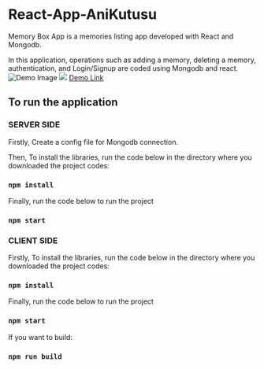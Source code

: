 # React-App-AniKutusu
Memory Box App is a memories listing app developed with React and Mongodb. 

In this application, operations such as adding a memory, deleting a memory, authentication, and Login/Signup  are coded using Mongodb and react.
![Demo Image](https://i.hizliresim.com/qd2uk57.png)
![](https://i.hizliresim.com/otcjdus.png)
[Demo Link](https://memory-box-react.netlify.app/)






## To run the application

### SERVER SIDE

Firstly, Create a config file for Mongodb connection.

Then, To install the libraries, run the code below in the directory where you downloaded the project codes:
### `npm install`

Finally, run the code below to run the project
### `npm start` 

### CLIENT SIDE


Firstly, To install the libraries, run the code below in the directory where you downloaded the project codes:
### `npm install`

Finally, run the code below to run the project
### `npm start` 

If you want to build:
### `npm run build`

